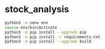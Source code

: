 # stock_analysis

``` bash
python3 -m venv env
source env/bin/Activate
python3 -m pip install --upgrade pip
python3 -m pip install -r requirements.txt 
python3 -m pip install --upgrade build
```